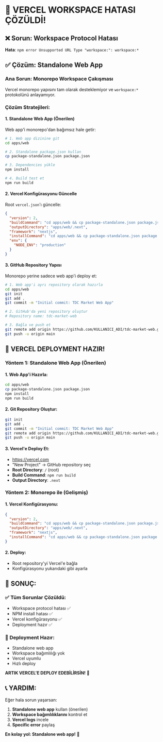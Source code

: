 # 🔧 VERCEL WORKSPACE HATASI ÇÖZÜLDİ!

## ❌ Sorun: Workspace Protocol Hatası

**Hata**: `npm error Unsupported URL Type "workspace:": workspace:*`

## ✅ Çözüm: Standalone Web App

### **Ana Sorun**: Monorepo Workspace Çakışması

Vercel monorepo yapısını tam olarak desteklemiyor ve `workspace:*` protokolünü anlayamıyor.

### **Çözüm Stratejileri:**

#### **1. Standalone Web App (Önerilen)**

Web app'i monorepo'dan bağımsız hale getir:

```bash
# 1. Web app dizinine git
cd apps/web

# 2. Standalone package.json kullan
cp package-standalone.json package.json

# 3. Dependencies yükle
npm install

# 4. Build test et
npm run build
```

#### **2. Vercel Konfigürasyonu Güncelle**

Root `vercel.json`'ı güncelle:

```json
{
  "version": 2,
  "buildCommand": "cd apps/web && cp package-standalone.json package.json && npm install && npm run build",
  "outputDirectory": "apps/web/.next",
  "framework": "nextjs",
  "installCommand": "cd apps/web && cp package-standalone.json package.json && npm install",
  "env": {
    "NODE_ENV": "production"
  }
}
```

#### **3. GitHub Repository Yapısı**

Monorepo yerine sadece web app'i deploy et:

```bash
# 1. Web app'i ayrı repository olarak hazırla
cd apps/web
git init
git add .
git commit -m "Initial commit: TDC Market Web App"

# 2. GitHub'da yeni repository oluştur
# Repository name: tdc-market-web

# 3. Bağla ve push et
git remote add origin https://github.com/KULLANICI_ADI/tdc-market-web.git
git push -u origin main
```

## 🚀 VERCEL DEPLOYMENT HAZIR!

### **Yöntem 1: Standalone Web App (Önerilen)**

#### **1. Web App'i Hazırla:**
```bash
cd apps/web
cp package-standalone.json package.json
npm install
npm run build
```

#### **2. Git Repository Oluştur:**
```bash
git init
git add .
git commit -m "Initial commit: TDC Market Web App"
git remote add origin https://github.com/KULLANICI_ADI/tdc-market-web.git
git push -u origin main
```

#### **3. Vercel'e Deploy Et:**
- https://vercel.com
- "New Project" → GitHub repository seç
- **Root Directory**: `/` (root)
- **Build Command**: `npm run build`
- **Output Directory**: `.next`

### **Yöntem 2: Monorepo ile (Gelişmiş)**

#### **1. Vercel Konfigürasyonu:**
```json
{
  "version": 2,
  "buildCommand": "cd apps/web && cp package-standalone.json package.json && npm install && npm run build",
  "outputDirectory": "apps/web/.next",
  "framework": "nextjs",
  "installCommand": "cd apps/web && cp package-standalone.json package.json && npm install"
}
```

#### **2. Deploy:**
- Root repository'yi Vercel'e bağla
- Konfigürasyonu yukarıdaki gibi ayarla

## 🎯 SONUÇ:

### ✅ **Tüm Sorunlar Çözüldü:**
- Workspace protocol hatası ✅
- NPM install hatası ✅
- Vercel konfigürasyonu ✅
- Deployment hazır ✅

### 🚀 **Deployment Hazır:**
- Standalone web app
- Workspace bağımlılığı yok
- Vercel uyumlu
- Hızlı deploy

**ARTIK VERCEL'E DEPLOY EDEBİLİRSİN!** 🎉

## 📞 YARDIM:

Eğer hala sorun yaşarsan:
1. **Standalone web app** kullan (önerilen)
2. **Workspace bağımlılıklarını** kontrol et
3. **Vercel logs** incele
4. **Specific error** paylaş

**En kolay yol: Standalone web app!** 🚀

